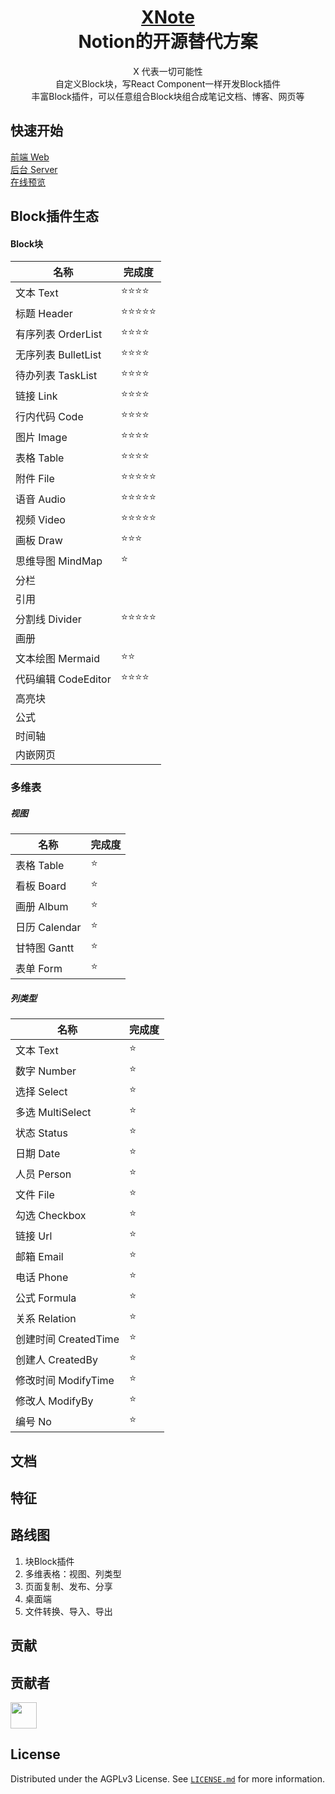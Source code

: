 <div align="center">

<h1 style="border-bottom: none">
    <b><a href="https://github.com/limitlessorg/xnote">XNote</a></b><br />
    Notion的开源替代方案
    <br>
</h1>

<p>
    X 代表一切可能性<br />
    自定义Block块，写React Component一样开发Block插件<br />
    丰富Block插件，可以任意组合Block块组合成笔记文档、博客、网页等<br />
</p>

</div>

## 快速开始

[前端 Web](web/README.md)                            
[后台 Server](server/README.md)   
[在线预览](http://139.159.140.195/)               

## Block插件生态

#### Block块

| 名称                          |          完成度               |
| ----------------------------- | -----------------------------|
| 文本          Text            |  ⭐⭐⭐⭐                  |
| 标题          Header          |  ⭐⭐⭐⭐⭐                |
| 有序列表      OrderList       |  ⭐⭐⭐⭐                   |
| 无序列表 BulletList           |  ⭐⭐⭐⭐                   |
| 待办列表 TaskList             |  ⭐⭐⭐⭐                   |
| 链接 Link                     |  ⭐⭐⭐⭐                   |
| 行内代码 Code                  | ⭐⭐⭐⭐                   |
| 图片 Image                    |  ⭐⭐⭐⭐                   |
| 表格 Table                    |  ⭐⭐⭐⭐                   |
| 附件 File                     |  ⭐⭐⭐⭐⭐                 |
| 语音 Audio                    |  ⭐⭐⭐⭐⭐                 |
| 视频 Video                    |  ⭐⭐⭐⭐⭐                 |
| 画板 Draw                     |  ⭐⭐⭐                      |
| 思维导图 MindMap              |   ⭐                          |
| 分栏                          |                               |
| 引用                          |                               |
| 分割线 Divider                |  ⭐⭐⭐⭐⭐                 |
| 画册                          |                               |
| 文本绘图 Mermaid               |  ⭐⭐                        |
| 代码编辑 CodeEditor            |  ⭐⭐⭐⭐                   |
| 高亮块                         |                               |
| 公式                           |                               |
| 时间轴                         |                               |
| 内嵌网页                       |                               |

### 多维表
##### 视图
| 名称                          |          完成度               |
| ----------------------------- | -----------------------------|
| 表格   Table                  |  ⭐                |
| 看板   Board                  |  ⭐                |
| 画册   Album                  |  ⭐                |
| 日历   Calendar               |  ⭐                |
| 甘特图 Gantt                  |  ⭐                |
| 表单   Form                   |  ⭐                |

##### 列类型
| 名称                          |          完成度               |
| ----------------------------- | -----------------------------|
| 文本    Text                  |  ⭐                |
| 数字    Number                |  ⭐                |
| 选择    Select                |  ⭐                |
| 多选    MultiSelect           |  ⭐                |
| 状态    Status                |  ⭐                |
| 日期    Date                  |  ⭐                |
| 人员    Person                |  ⭐                |
| 文件    File                  |  ⭐                |
| 勾选    Checkbox              |  ⭐                |
| 链接    Url                   |  ⭐                |
| 邮箱    Email                 |  ⭐                |
| 电话    Phone                 |  ⭐                |
| 公式    Formula               |  ⭐                |
| 关系    Relation              |  ⭐                |
| 创建时间 CreatedTime           |  ⭐                |
| 创建人   CreatedBy             |  ⭐                |
| 修改时间 ModifyTime            |  ⭐                |
| 修改人   ModifyBy              |  ⭐                |
| 编号    No                     |  ⭐                |


## 文档


## 特征


## 路线图
1. 块Block插件
2. 多维表格：视图、列类型
3. 页面复制、发布、分享
4. 桌面端
5. 文件转换、导入、导出

## 贡献

## 贡献者

<img width="42" height="42" src="https://avatars.githubusercontent.com/u/22490279?v=4" />

## License

Distributed under the AGPLv3 License. See [`LICENSE.md`](LICENSE) for more information.
